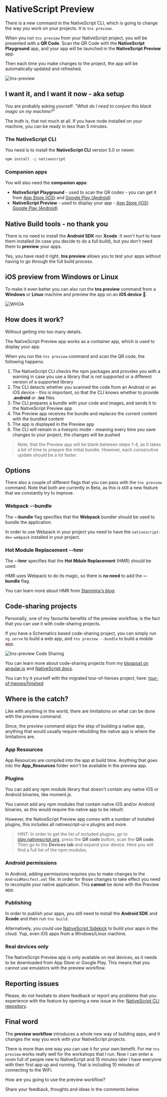# NativeScript Preview

There is a new command in the NativeScript CLI, which is going to change the way you work on your projects. It is `tns preview`.

When you run `tns preview` from your NativeScript project, you will be presented with a **QR Code**. Scan the QR Code with the **NativeScript Playground** app, and your app will be launched in the **NativeScript Preview** app.

Then each time you make changes to the project, the app will be automatically updated and refreshed.

![tns-preview](./images/tns-preview-lite.gif?raw=true)

## I want it, and I want it now - aka setup

You are probably asking yourself:
*"What do I need to conjure this black magic on my machine?"*

The truth is, that not much at all. If you have node installed on your machine, you can be ready in less than 5 minutes.

### The NativeScript CLI

You need is to install the **NativeScript CLI** version 5.0 or newer.

```bash
npm install -g nativescript
```

### Companion apps

You will also need the **companion apps**:

- **NativeScript Playground** - used to scan the QR codes - you can get it from [App Store (iOS)](https://itunes.apple.com/us/app/nativescript-playground/id1263543946?mt=8&ls=1) and [Google Play (Android)](https://play.google.com/store/apps/details?id=org.nativescript.play)
- **NativeScript Preview** - used to display your app - [App Store (iOS)](https://itunes.apple.com/us/app/nativescript-preview/id1264484702) [Google Play (Android)](https://play.google.com/store/apps/details?id=org.nativescript.preview)

## Native Build tools - no thank you

There is no need to install the **Android SDK** nor **Xcode**. It won't hurt to have them installed (in case you decide to do a full build), but you don't need them to **preview** your apps.

Yes, you have read it right, **tns preview** allows you to test your apps without having to go through the full build process.

## iOS preview from Windows or Linux

To make it even better you can also run the **tns preview** command from a **Windows** or **Linux** machine and preview the app on an **iOS device** 🤯.

![WHOA](https://media.giphy.com/media/yidUzHnBk32Um9aMMw/giphy.gif)

## How does it work?

Without getting into too many details.

The NativeScript Preview app works as a container app, which is used to display your app.

When you run the `tns preview` command and scan the QR code, the following happens:

1. The NativeScript CLI checks the npm packages and provides you with a warning in case you use a library that is not supported or a different version of a supported library
2. The CLI detects whether you scanned the code from an Android or an iOS device - this is important, so that the CLI knows whether to provide **.android** or **.ios** files
3. The CLI prepares a bundle with your code and images, and sends it to the NativeScript Preview app
4. The Preview app receives the bundle and replaces the current content with the bundled content
5. The app is displayed in the Preview app
6. The CLI will remain in a livesync mode - meaning every time you save changes to your project, the changes will be pushed 

> Note, that the Preview app will be blank between steps 1-4, as it takes a bit of time to prepare the initial bundle. However, each consecutive update should be a lot faster.

## Options

There also a couple of different flags that you can pass with the `tns preview` command.
Note that both are currently in Beta, as this is still a new feature that we constantly try to improve.

### Webpack --bundle

The **--bundle** flag specifies that the **Webpack** bundler should be used to bundle the application.

In order to use Webpack in your project you need to have the `nativescript-dev-webpack` installed in your project.

### Hot Module Replacement --hmr
The **--hmr** specifies that the **Hot Mdule Replacement** (HMR) should be used.

HMR uses Webpack to do its magic, so there is **no need** to add the **--bundle** flag.

You can learn more about HMR from [Stanimira's blog](https://www.nativescript.org/blog/nativescript-hot-module-replacement).

## Code-sharing projects

Personally, one of my favourite benefits of the preview workflow, is the fact that you can use it with code-sharing projects.

If you have a Schematics based code-sharing project, you can simply run `ng serve` to build a web app, and `tns preview --bundle` to build a mobile app.

![tns-preview Code Sharing](./images/tns-preview-code-sharing.gif?raw=true)

You can learn more about code-sharing projects from my [blogpost on angular.io](https://blog.angular.io/apps-that-work-natively-on-the-web-and-mobile-9b26852495e7) and [NativeScript docs](https://docs.nativescript.org/angular/code-sharing/intro).

You can try it yourself with the migrated tour-of-heroes project, here: [tour-of-heroes/finished](https://github.com/sebawita/tour-of-heroes/tree/finished)

## Where is the catch?

Like with anything in the world, there are limitations on what can be done with the preview command.

Since, the preview command skips the step of building a native app, anything that would usually require rebuilding the native app is where the limitations are.

### App Resources

App Resources are compiled into the app at build time.
Anything that goes into the **App_Resources** folder won't be available in the preview app.

### Plugins

You can add any npm module library that doesn't contain any native iOS or Android binaries, like moment.js.

You cannot add any npm modules that contain native iOS and/or Android binaries, as this would require the native app to be rebuilt.

However, the NativeScript Preview app comes with a number of installed plugins, this includes all nativescript-ui-x plugins and more.

> HINT: In order to get the list of included plugins, go to [play.nativescript.org](https://play.nativescript.org/), press the **QR code** button, scan the **QR code**. Then go to the **Devices tab** and expand your device. Here you will find a full list of the npm modules.

### Android permissions

In Android, adding permissions requires you to make changes to the `AndroidManifest.xml` file. In order for those changes to take effect you need to recompile your native application. This **cannot** be done with the Preview app.

### Publishing

In order to publish your apps, you still need to install the **Android SDK** and **Xcode** and then run `tns build`.

Alternatively, you could use [NativeScript Sidekick](https://www.nativescript.org/nativescript-sidekick) to build your apps in the cloud. Yup, even iOS apps from a Windows/Linux machine.

### Real devices only

The NativeScript Preview app is only available on real devices, as it needs to be downloaded from App Store or Google Play.
This means that you cannot use emulators with the preview workflow. 

## Reporting issues

Please, do not hesitate to share feedback or report any problems that you experience with the feature by opening a new issue in the: [NativeScript CLI repository](https://github.com/NativeScript/nativescript-cli/issues/new/choose).

## Final word

The **preview workflow** introduces a whole new way of building apps, and it changes the way you work with your NativeScript projects.

There is more than one way you can use it for your own benefit.
For me `tns preview` works really well for the workshops that I run. Now I can enter a room full of people new to NativeScript and 15 minutes later I have everyone with their first app up and running. That is including 10 minutes of connecting to the WiFi.

How are you going to use the preview workflow?

Share your feedback, thoughts and ideas in the comments below.
